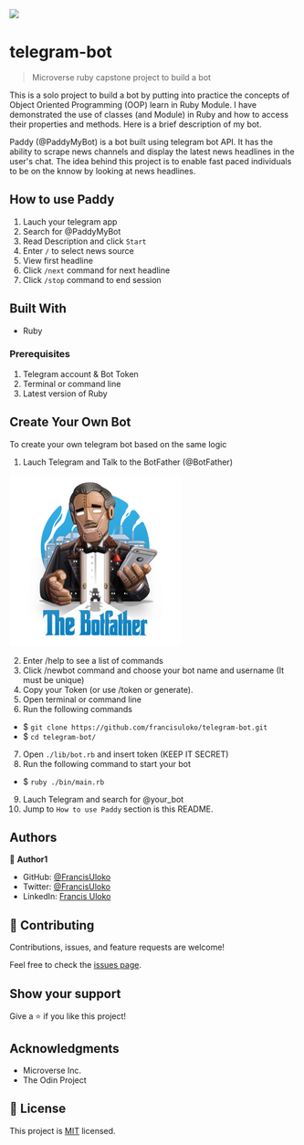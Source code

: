 ![](https://img.shields.io/badge/Microverse-blueviolet)

# telegram-bot

> Microverse ruby capstone project to build a bot

This is a solo project to build a bot by putting into practice
the concepts of Object Oriented Programming (OOP) learn in Ruby Module. I have demonstrated the use of
classes (and Module) in Ruby and how to access their properties and methods. Here is a brief description of my bot.

Paddy (@PaddyMyBot) is a bot built using telegram bot API. It has the ability to scrape news
channels and display the latest news headlines in the user's chat. The idea behind this project is to enable fast paced individuals to be on the knnow by looking at news headlines.

## How to use Paddy

1. Lauch your telegram app
2. Search for @PaddyMyBot
3. Read Description and click `Start`
4. Enter `/` to select news source
5. View first headline
6. Click `/next` command for next headline
7. Click `/stop` command to end session

## Built With

- Ruby

### Prerequisites

1. Telegram account & Bot Token
2. Terminal or command line
3. Latest version of Ruby

## Create Your Own Bot

To create your own telegram bot based on the same logic

1. Lauch Telegram and Talk to the BotFather (@BotFather)

<img src="./botfather.png" alt="BotFather" widht="300" height="300">

2. Enter /help to see a list of commands
3. Click /newbot command and choose your bot name and username (It must be unique)
4. Copy your Token (or use /token or generate).
5. Open terminal or command line
6. Run the following commands
 - $ `git clone https://github.com/francisuloko/telegram-bot.git`
 - $ `cd telegram-bot/`
7. Open `./lib/bot.rb` and insert token (KEEP IT SECRET)
8. Run the following command to start your bot
 - $ `ruby ./bin/main.rb`
9. Lauch Telegram and search for @your_bot
10. Jump to `How to use Paddy` section is this README.

## Authors

👤 **Author1**

- GitHub: [@FrancisUloko](https://github.com/francisuloko)
- Twitter: [@FrancisUloko](https://twitter.com/FrancisUloko)
- LinkedIn: [Francis Uloko](https://linkedin.com/in/francisuloko)

## 🤝 Contributing

Contributions, issues, and feature requests are welcome!

Feel free to check the [issues page](https://github.com/francisuloko/telegram-bot/issues).

## Show your support

Give a ⭐️ if you like this project!

## Acknowledgments

- Microverse Inc.
- The Odin Project

## 📝 License

This project is [MIT](./LICENSE.txt) licensed.

